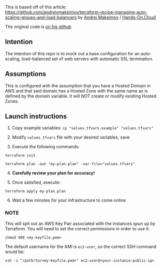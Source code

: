 This is based off of this article: https://github.com/andreivmaksimov/terraform-recipe-managing-auto-scaling-groups-and-load-balancers
by [Andrei Maksimov](https://www.linkedin.com/in/avmaksimov/) / [Hands-On.Cloud](https://Hands-On.Cloud)

The original code is [on his github](https://github.com/andreivmaksimov/terraform-recipe-managing-auto-scaling-groups-and-load-balancers)

## Intention

The intention of this repo is to mock out a base configuration for an auto-scaling, load-balanced set of web servers with automatic SSL termination.

## Assumptions

This is configured with the assumption that you have a Hosted Domain in AWS and that said domain has a Hosted Zone with the same name as is defined by the _domain_ variable. It will *NOT* create or modify existing Hosted Zones.

## Launch instructions

1. Copy example variables: ```cp "values.tfvars.example" "values.tfvars"```

2. Modify ```values.tfvars``` file with your desired variables, save 

3. Execute the following commands:

```
terraform init

terraform plan -out "my-plan.plan" -var-file="values.tfvars"
```

4. **Carefully review your plan for accuracy!**

5. Once satisfied, execute:

```
terraform apply my-plan.plan
```

6. Wait a few minutes for your infrastructure to come online

### NOTE

This will spit out an AWS Key Pair associated with the instances spun up by Terraform. You will need to set the correct permissions in order to use it:

```chmod 400 <my-keyfile.pem>```

The default username for the AMI is ```ec2-user```, so the correct SSH command would be:

```ssh -i "/path/to/<my-keyfile.pem>" ec2-user@<your-instance-public-ip>```
